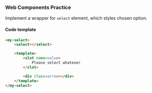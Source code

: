 ### Web Components Practice

Implement a wrapper for `select` element, which styles chosen option.

#### Code template

```html
<my-select>
    <select></select>

    <template>
        <slot name=value>
            Please select whatever
        </slot>

        <div class=arrow></div>
    </template>
</my-select>
```